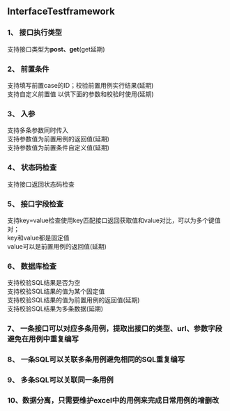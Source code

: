 ## InterfaceTestframework
### 1、	接口执行类型</br>
支持接口类型为**post、get**(get延期)</br>
### 2、	前置条件</br>
支持填写前置case的ID；校验前置用例实行结果(延期)</br>
支持自定义前置值 以供下面的参数和校验时使用(延期)</br>
### 3、	入参</br>
支持多条参数同时传入</br>
支持参数值为前置用例的返回值(延期)</br>
支持参数值为前置条件自定义值(延期)</br>
### 4、	状态码检查</br>
支持接口返回状态码检查</br>
### 5、	接口字段检查</br>
支持key=value检查使用key匹配接口返回获取值和value对比，可以为多个键值对；</br>
key和value都是固定值</br>
value可以是前置用例的返回值(延期)</br>
### 6、	数据库检查</br>
支持校验SQL结果是否为空</br>
支持校验SQL结果的值为某个固定值</br>
支持校验SQL结果的值为前置用例的返回值(延期)</br>
支持校验SQL结果为多条数据(延期)</br>
### 7、	一条接口可以对应多条用例，提取出接口的类型、url、参数字段 避免在用例中重复编写</br>
### 8、	一条SQL可以关联多条用例避免相同的SQL重复编写</br>
### 9、	多条SQL可以关联同一条用例</br>
### 10、数据分离，只需要维护excel中的用例来完成日常用例的增删改</br>
